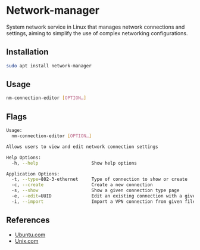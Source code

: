 # Network-manager

System network service in Linux that manages network connections and settings, aiming to simplify the use of complex networking configurations.

## Installation

```bash
sudo apt install network-manager
```

## Usage

```bash
nm-connection-editor [OPTION…]
```

## Flags

```bash
Usage:
  nm-connection-editor [OPTION…]

Allows users to view and edit network connection settings

Help Options:
  -h, --help                    Show help options

Application Options:
  -t, --type=802-3-ethernet     Type of connection to show or create
  -c, --create                  Create a new connection
  -s, --show                    Show a given connection type page
  -e, --edit=UUID               Edit an existing connection with a given UUID
  -i, --import                  Import a VPN connection from given file
```

## References

- [Ubuntu.com](https://help.ubuntu.com/community/NetworkManager)
- [Unix.com](https://www.unix.com/man-page/centos/1/nm-connection-editor/)
